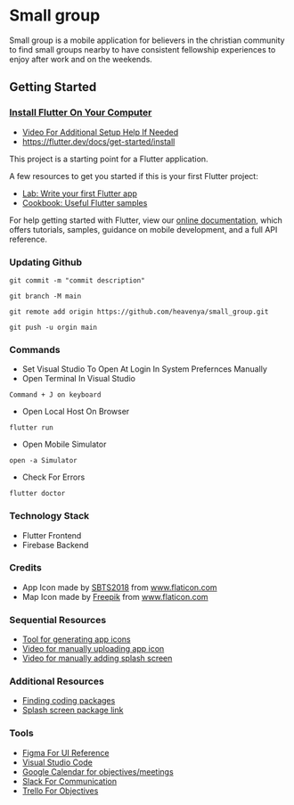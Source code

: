 # Small group

Small group is a mobile application for believers in the christian community to find small groups nearby to have consistent fellowship experiences to enjoy after work and on the weekends.

## Getting Started

### [Install Flutter On Your Computer](https://www.youtube.com/watch?v=YVaFoCiQ2SI)

- [Video For Additional Setup Help If Needed](https://www.youtube.com/watch?v=Np0IIY2c0II)
- https://flutter.dev/docs/get-started/install

This project is a starting point for a Flutter application.

A few resources to get you started if this is your first Flutter project:

- [Lab: Write your first Flutter app](https://flutter.dev/docs/get-started/codelab)
- [Cookbook: Useful Flutter samples](https://flutter.dev/docs/cookbook)

For help getting started with Flutter, view our
[online documentation](https://flutter.dev/docs), which offers tutorials,
samples, guidance on mobile development, and a full API reference.

### Updating Github

```
git commit -m "commit description"
```

```
git branch -M main
```

```
git remote add origin https://github.com/heavenya/small_group.git
```

```
git push -u orgin main
```


### Commands

- Set Visual Studio To Open At Login In System Prefernces Manually
- Open Terminal In Visual Studio

```
Command + J on keyboard
```

- Open Local Host On Browser

```
flutter run
```

- Open Mobile Simulator

```
open -a Simulator
```

- Check For Errors

```
flutter doctor
```

### Technology Stack

- Flutter Frontend
- Firebase Backend


### Credits
- <div>App Icon made by <a href="https://www.flaticon.com/authors/sbts2018" title="SBTS2018">SBTS2018</a> from <a href="https://www.flaticon.com/" title="Flaticon">www.flaticon.com</a></div>
- <div>Map Icon made by <a href="https://www.flaticon.com/authors/freepik" title="Freepik">Freepik</a> from <a href="https://www.flaticon.com/" title="Flaticon">www.flaticon.com</a></div>


### Sequential Resources
- [Tool for generating app icons](https://appicon.co/)
- [Video for manually uploading app icon](https://www.youtube.com/watch?v=O9ChjwrZqns)
- [Video for manually adding splash screen](https://www.youtube.com/watch?v=itpd898uhyg)

### Additional Resources
- [Finding coding packages](https://pub.dev/)
- [Splash screen package link](https://pub.dev/packages/flutter_native_splash)



### Tools

- [Figma For UI Reference](https://www.figma.com/file/3tdTLUgd4AUVegtoOELJka/Small-Group?node-id=0%3A1)
- [Visual Studio Code](https://code.visualstudio.com)
- [Google Calendar for objectives/meetings](https://calendar.google.com/calendar/u/0?cid=aGVhdmVueWEudXNAZ21haWwuY29t)
- [Slack For Communication](https://join.slack.com/t/heavenya/shared_invite/zt-tan426tx-XTzUHxegbN5ZzHY81iwMGw)
- [Trello For Objectives](https://trello.com/b/BmCeeNK9/development-team)
